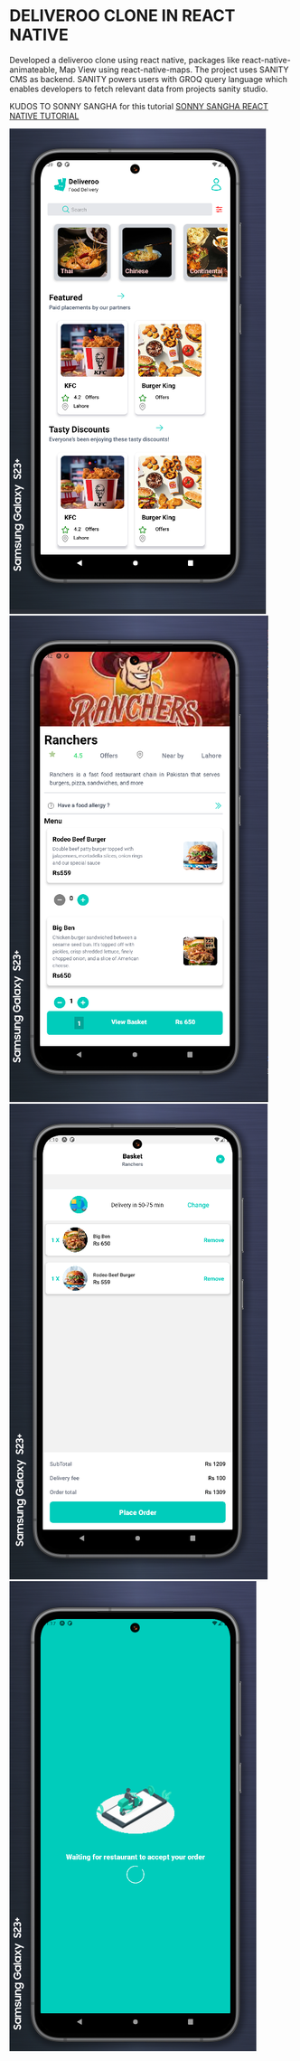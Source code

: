 # DELIVEROO CLONE IN REACT NATIVE 

Developed a deliveroo clone using react native, packages like react-native-animateable, Map View using react-native-maps. The project uses SANITY CMS as backend. SANITY powers users with GROQ query language which enables developers to fetch relevant data from projects sanity studio.

KUDOS TO SONNY SANGHA for this tutorial [SONNY SANGHA REACT NATIVE TUTORIAL](https://youtu.be/AkEnidfZnCU?si=WtxdvmomTc0uz9d_)

![Home Screen](<Screenshot 2024-09-16 133930.png>)
![Restaurant Screen](<Screenshot 2024-09-16 134231.png>)
![Basket Screen](image.png)
![preperation screen](image-1.png)